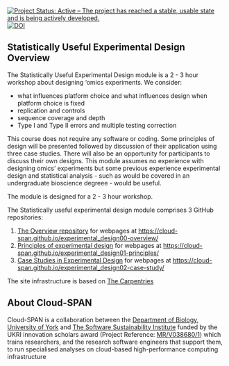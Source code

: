 [![Project Status: Active – The project has reached a stable, usable state and is being actively developed.](https://www.repostatus.org/badges/latest/active.svg)](https://www.repostatus.org/#active) [![DOI](https://zenodo.org/badge/DOI/10.5281/zenodo.10833198.svg)](https://doi.org/10.5281/zenodo.10833198)

## Statistically Useful Experimental Design Overview

The Statistically Useful Experimental Design module is a 2 - 3 hour workshop about designing ‘omics experiments. We consider:

- what influences platform choice and what influences design when platform choice is fixed
- replication and controls
- sequence coverage and depth
- Type I and Type II errors and multiple testing correction

This course does not require any software or coding. Some principles of design will be presented followed by discussion of their application using three case studies. There will also be an opportunity for participants to discuss their own designs. This module assumes no experience with designing omics’ experiments but some previous experience experimental design and statistical analysis - such as would be covered in an undergraduate bioscience degreee - would be useful.

The module is designed for a 2 - 3 hour workshop. 

The Statistically useful experimental design module comprises 3 GitHub repositories:
1. [The Overview repository](https://github.com/Cloud-SPAN/experimental_design00-overview) for webpages at https://cloud-span.github.io/experimental_design00-overview/
2. [Principles of experimental design](https://github.com/Cloud-SPAN/experimental_design01-principles) for webpages at https://cloud-span.github.io/experimental_design01-principles/
3. [Case Studies in Experimental Design](https://github.com/Cloud-SPAN/experimental_design02-case-study) for webpages at https://cloud-span.github.io/experimental_design02-case-study/

The site infrastructure is based on [The Carpentries](https://carpentries.org/)

## About Cloud-SPAN

Cloud-SPAN is a collaboration between the [Department of Biology, University of York](https://www.york.ac.uk/biology/) and [The Software Sustainability Institute](https://www.software.ac.uk/) funded by the UKRI innovation scholars award (Project Reference: [MR/V038680/1](https://www.google.com/url?q=https%3A%2F%2Fgtr.ukri.org%2Fprojects%3Fref%3DMR%252FV038680%252F1&sa=D&sntz=1&usg=AFQjCNF0nsozFp-1kvcp0Dgjks6kY8CiCQ)) which trains researchers, and the research software engineers that support them, to run specialised analyses on cloud-based high-performance computing infrastructure


